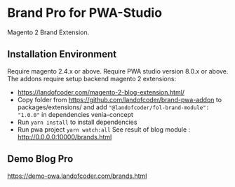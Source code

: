 # Brand Pro for PWA-Studio

Magento 2 Brand Extension.

## Installation Environment
Require magento 2.4.x or above.
Require PWA studio version 8.0.x or above.
The addons require setup backend magento 2 extensions:
- https://landofcoder.com/magento-2-blog-extension.html/
- Copy folder from https://github.com/landofcoder/brand-pwa-addon to packages/extensions/
and add ```"@landofcoder/fol-brand-module": "1.0.0"``` in dependencies venia-concept
- Run ```yarn install``` to install dependencies
- Run pwa project ```yarn watch:all```
See result of blog module : http://0.0.0.0:10000/brands.html
## Demo Blog Pro
https://demo-pwa.landofcoder.com/brands.html
